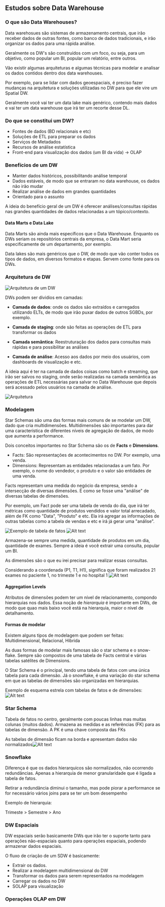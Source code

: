 ## Estudos sobre Data Warehouse

### O que são Data Warehouses?

Data warehosues são sistemas de armazenamento centrais, que irão receber dados de outras fontes, como banco de dados tradicionais, e irão organizar os dados para uma rápida análise.

Geralmente os DW's são construídos com um foco, ou seja, para um objetivo, como popular um BI, popular um relatório, entre outros.

Vão existir algumas arquiteturas e algumas técnicas para modelar e analisar os dados contidos dentro dos data warehouses. 

Por exemplo, para se lidar com dados geoespaciais, é preciso fazer mudanças na arquitetura e soluções utilizadas no DW para que ele vire um Spatial DW.

Geralmente você vai ter um data lake mais genérico, contendo mais dados e vai ter um data warehouse que irá ter um recorte desse DL.

### Do que se constitui um DW?

* Fontes de dados (BD relacionais e etc)
* Soluções de ETL para preparar os dados
* Serviços de Metadados
* Recursos de análise estatística
* Front-end para visualização dos dados (um BI da vida) &rarr; OLAP

### Benefícios de um DW

* Manter dados históricos, possibilitando análise temporal
* Dados estáveis, de modo que se entraram no data warehouse, os dados não irão mudar
* Realizar análise de dados em grandes quantidades
* Orientado para o assunto

A ideia do benefício geral de um DW é oferecer análises/consultas rápidas nas grandes quantidades de dados relacionadas a um tópico/contexto.

#### Data Marts e Data Lake

Data Marts são ainda mais específicos que o Data Warehouse. Enquanto os DWs seriam os repositórios centrais da empresa, o Data Mart seria especificamente de um departamento, por exemplo.

Data lakes são mais genéricos que o DW, de modo que vão conter todos os tipos de dados, em diversos formatos e etapas. Servem como fonte para os DWs.

### Arquitetura de DW

![Arquitetura de um DW](imgs_dw//dw_arc.png)

DWs podem ser dividios em camadas:

* **Camada de dados**: onde os dados são extraídos e carregados utilizando ELTs, de modo que irão puxar dados de outros SGBDs, por exemplo.

* **Camada de staging**: onde são feitas as operações de ETL para transformar os dados

* **Camada semântica**: Reestruturação dos dados para consultas mais rápidas e para possibilitar as análises

* **Camada de análise**: Acesso aos dados por meio dos usuários, com dashboards de visualização e etc.

A ideia aqui é ter na camada de dados coisas como batch e streaming, que irão ser salvos no staging, onde serão realizadas na camada semântica as operações de ETL necessárias para salvar no Data Warehouse que depois será acessado pelos usuários na camada de análise.

![Arquitetura](imgs_dw//img_ar.png)
### Modelagem

Star Schemas são uma das formas mais comuns de se modelar um DW, dado que cria multidimensões. Multidimensões são importantes para dar uma característica de diferentes níveis de agregação de dados, de modo que aumenta a performance.

Dois conceitos importantes no Star Schema são os de **Facts** e **Dimensions**.

* Facts: São representações de acontecimentos no DW. Por exemplo, uma venda.
* Dimensions: Representam as entidades relacionadas a um fato. Por exemplo, o nome do vendedor, o produto e o valor são entidades de uma venda.

Facts representam uma medida do negócio da empresa, sendo a intersecção de diversas dimensões. É como se fosse uma "análise" de diversas tabelas de dimensões.

Por exemplo, um Fact pode ser uma tabela de venda do dia, que irá ter métricas como quantidade de produtos vendidos e valor total arrecadado, além de FK como "Data", "Produto" e etc. Ela irá agregar as informações de outras tabelas como a tabela de vendas e etc e irá já gerar uma "análise".

![Exemplo de tabela de fatos](imgs_dw//image.png)
![Alt text](imgs_dw/image.png)

Armazena-se sempre uma medida, quantidade de produtos em um dia, quantidade de exames. Sempre a ideia é você extrair uma consulta, popular um BI.

As dimensões são o que eu irei precisar para realizar essas consultas.

Considerando a coordenada (P1, T1, H1), significa que foram realizados 21 exames no paciente 1, no trimeste 1 e no hospital 1
![Alt text](imgs_dw/image-2.png)

#### Aggregation Levels

Atributos de dimensões podem ter um nível de relacionamento, compondo hierarquias nos dados. Essa noção de *hierarquia* é importante em DWs, de modo que quao mais baixo você está na hierarquia, maior o nivel de detalhamento.

#### Formas de modelar

Existem alguns tipos de modelagem que podem ser feitas: Multidimensional, Relacional, Hibrida

As duas formas de modelar mais famosas são o star schema e o snow-flake. Sempre são compostos de uma tabela de Facts central e várias tabelas satélites de Dimensions.

O Star Schema é o principal, tendo uma tabela de fatos com uma única tabela para cada dimensão. Já o snowflake, é uma variação do star schema em que as tabelas de dimensões são organizadas em hierarquias.

Exemplo de esquema estrela com tabelas de fatos e de dimensões:
![Alt text](imgs_dw/image-1.png)

### Star Schema

Tabela de fatos no centro, geralmente com poucas linhas mas muitas colunas (muitos dados). Armazena as medidas e as referências (FK) para as tabelas de dimensão. A PK é uma chave composta das FKs

As tabelas de dimensão ficam na borda e apresentam dados não normalizados![Alt text](imgs_dw/image-3.png)


### Snowflake

Diferença é que os dados hierarquicos são normalizados, não ocorrendo redundâncias. Apenas a hierarquia de menor granularidade que é ligada a tabela de fatos.

Retirar a redundância diminui o tamanho, mas pode piorar a performance se for necessário vários joins para se ter um bom desempenho

Exemplo de hierarquia:

Trimeste > Semestre > Ano
### DW Espaciais

DW espaciais serão basicamente DWs que irão ter o suporte tanto para operações não-espaciais quanto para operações espaciais, podendo armazenar dados espaciais. 

O fluxo de criação de um SDW é basicamente:

* Extrair os dados.
* Realizar a modelagem multidimensional do DW
* Transformar os dados para serem representados na modelagem
* Carregar os dados no DW
* SOLAP para visualização 

### Operações OLAP em DW

